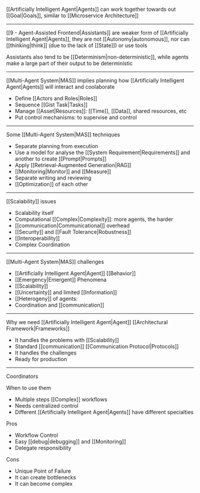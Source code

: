 [[Artificially Intelligent Agent|Agents]] can work together towards out [[Goal|Goals]], similar to [[Microservice Architecture]]

---

[[9 - Agent-Assisted Frontend|Assistants]] are weaker form of [[Artificially Intelligent Agent|Agents]], they are not [[Autonomy|autonomous]], nor can [[thinking|think]] (due to the lack of [[State]]) or use tools

Assistants also tend to be [[Determinism|non-deterministic]], while agents make a large part of their output to be deterministic

---

[[Multi-Agent System|MAS]] implies planning how [[Artificially Intelligent Agent|Agents]] will interact and coolaborate

- Define [[Actors and Roles|Roles]]
- Sequence [[Gist Task|Tasks]]
- Manage [[Asset|Resources]]: [[Time]], [[Data]], shared resources, etc
- Put control mechanisms: to supervise and control

---

Some [[Multi-Agent System|MAS]] techniques

- Separate planning from execution
- Use a model for analyse the [[System Requirement|Requirements]] and another to create [[Prompt|Prompts]]
- Apply [[Retrieval-Augmented Generation|RAG]]
- [[Monitoring|Monitor]] and [[Measure]]
- Separate writing and reviewing
- [[Optimization]] of each other

---

[[Scalability]] issues

- Scalability itself
- Computational [[Complex|Complexity]]: more agents, the harder
- [[communication|Communicational]] overhead
- [[Security]] and [[Fault Tolerance|Robustness]]
- [[Interoperability]]
- Complex Coordination

---

[[Multi-Agent System|MAS]] challenges

- [[Artificially Intelligent Agent|Agent]] [[Behavior]]
- [[Emergency|Emergent]] Phenomena
- [[Scalability]]
- [[Uncertainty]] and limited [[Information]]
- [[Heterogeny]] of agents: 
- Coordination and [[communication]]

---

Why we need [[Artificially Intelligent Agent|Agent]] [[Architectural Framework|Frameworks]]

- It handles the problems with [[Scalability]]
- Standard [[communication]] [[Communication Protocol|Protocols]]
- It handles the challenges
- Ready for production

---

Coordinators

When to use them

- Multiple steps [[Complex]] workflows
- Needs centralized control
- Different [[Artificially Intelligent Agent|Agents]] have different specialties

Pros

- Workflow Control
- Easy [[debug|debugging]] and [[Monitoring]]
- Delegate responsibility

Cons

- Unique Point of Failure
- It can create bottlenecks
- It can become complex